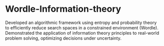 # Wordle-Information-theory

Developed an algorithmic framework using entropy and probability theory to efficiently reduce search spaces in a constrained environment (Wordle). Demonstrated the application of information theory principles to real-world problem solving, optimizing decisions under uncertainty.